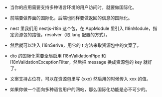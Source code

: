 + 当你的应用需要支持多种语言环境的用户访问时，就要做国际化。

+ 前端要做界面的国际化，后端也同样要做返回的信息的国际化。

+ nest 里我们用 nestjs-i18n 这个包，在 AppModule 里引入 I18nModule，指定资源包的路径，resolver（取 lang 配置的方式）。

+ 然后就可以注入 I18nSerive，用它的 t 方法来取资源包中的文案了。

+ dto 的国际化需要全局启用 I18nValidationPipe 和 I18nValidationExceptionFilter，然后把 message 换成资源包的 key 就好了。

+ 文案支持占位符，可以在资源包里写 {xxx} 然后用的时候传入 xxx 的值。

+ 如果你做一个面向多种语言用户的网站，那么国际化功能是必不可少的。